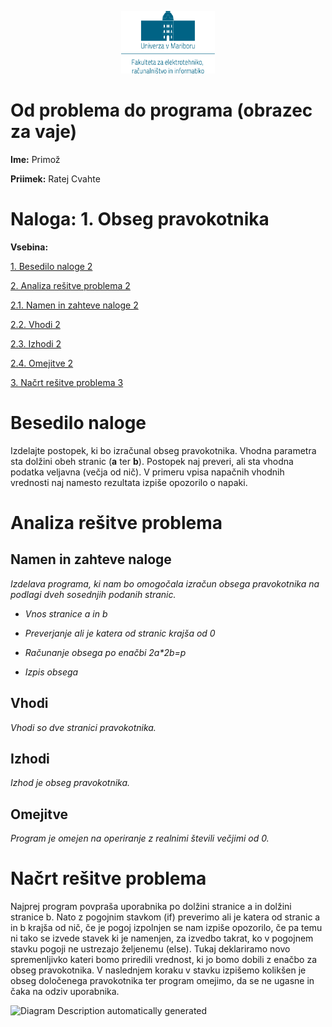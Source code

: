 <p align="center">
  <img width="150" height="100" src="media/9df5055488fae6703a7a88740516d4ee.png" />
</p>

# Od problema do programa (obrazec za vaje)

**Ime:** Primož

**Priimek:** Ratej Cvahte

# **Naloga:** 1. Obseg pravokotnika

**Vsebina:**

  [1. Besedilo naloge 2](#besedilo-naloge)

  [2. Analiza rešitve problema 2](#_Toc80875947)

  [2.1. Namen in zahteve naloge 2](#_Toc80875948)

  [2.2. Vhodi 2](#_Toc80875949)

  [2.3. Izhodi 2](#izhodi)

  [2.4. Omejitve 2](#omejitve)

  [3. Načrt rešitve problema 3](#_Toc80875952)

# Besedilo naloge

Izdelajte postopek, ki bo izračunal obseg pravokotnika. Vhodna parametra sta
dolžini obeh stranic (**a** ter **b**). Postopek naj preveri, ali sta vhodna
podatka veljavna (večja od nič). V primeru vpisa napačnih vhodnih vrednosti naj
namesto rezultata izpiše opozorilo o napaki.

# Analiza rešitve problema

## Namen in zahteve naloge

*Izdelava programa, ki nam bo omogočala izračun obsega pravokotnika na podlagi
dveh sosednjih podanih stranic.*

-   *Vnos stranice a in b*

-   *Preverjanje ali je katera od stranic krajša od 0*

-   *Računanje obsega po enačbi 2a\*2b=p*

-   *Izpis obsega*

## Vhodi

*Vhodi so dve stranici pravokotnika.*

## Izhodi

*Izhod je obseg pravokotnika.*

## Omejitve

*Program je omejen na operiranje z realnimi števili večjimi od 0.*

# Načrt rešitve problema

Najprej program povpraša uporabnika po dolžini stranice a in dolžini stranice b.
Nato z pogojnim stavkom (if) preverimo ali je katera od stranic a in b krajša od
nič, če je pogoj izpolnjen se nam izpiše opozorilo, če pa temu ni tako se izvede
stavek ki je namenjen, za izvedbo takrat, ko v pogojnem stavku pogoji ne
ustrezajo željenemu (else). Tukaj deklariramo novo spremenljivko kateri bomo
priredili vrednost, ki jo bomo dobili z enačbo za obseg pravokotnika. V
naslednjem koraku v stavku izpišemo kolikšen je obseg določenega pravokotnika
ter program omejimo, da se ne ugasne in čaka na odziv uporabnika.

![Diagram Description automatically
generated](media/f45a79978809bde282ba7817dce796d0.jpeg)
